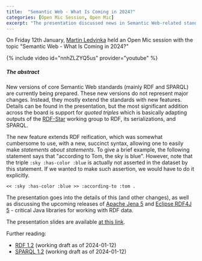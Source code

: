 ```yaml
---
title:  "Semantic Web - What Is Coming in 2024?"
categories: [Open Mic Session, Open Mic]
excerpt: "The presentation discussed news in Semantic Web-related standards likely to appear in 2024."
---
```


On Friday 12th January, [Martin Ledvinka](https://kbss.felk.cvut.cz/web/team#martin-ledvinka) held an Open Mic session with the topic \"Semantic Web - What Is Coming in 2024?\"

{% include video id="nnhZLZYQ5us" provider="youtube" %}

##### The abstract

New versions of core Semantic Web standards (mainly RDF and SPARQL) are currently being prepared. These new versions do not represent
major changes. Instead, they mostly extend the standards with new features. Details can be found in the presentation, but the
most significant addition across the board is support for _quoted triples_ which is basically adapting outputs
of the [RDF-Star](https://w3c.github.io/rdf-star/cg-spec/editors_draft.html) working group to RDF, its serializations, and SPARQL.

The new feature extends RDF reification, which was somewhat cumbersome to use, with a new, succinct syntax, allowing one to
easily make _statements about statements_. To give a brief example, the following statement says that "according to Tom, the sky is blue".
However, note that the triple `:sky :has-color :blue` is actually not asserted in the dataset by this statement. If we wanted
to make such assertion, we would have to do it explicitly.

```ttl
<< :sky :has-color :blue >> :according-to :tom .
```

The presentation goes into the details of this (and other changes), as well as discussing the upcoming releases of [Apache Jena 5](https://jena.apache.org/)
and [Eclipse RDF4J 5](https://rdf4j.org/) - critical Java libraries for working with RDF data.

The presentation slides are available [at this link](https://docs.google.com/presentation/d/1Tl2ATkGPqKSaivzk3UXr0OAy3aCOrMUlrdmeZQxV76s/edit?usp=sharing).

Further reading:
- [RDF 1.2](https://www.w3.org/TR/rdf12-concepts) (working draft as of 2024-01-12)
- [SPARQL 1.2](https://www.w3.org/TR/sparql12-query/) (working draft as of 2024-01-12)
